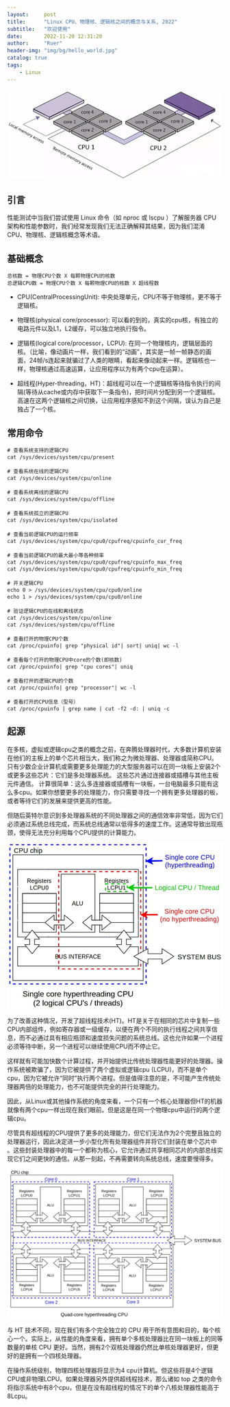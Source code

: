 ```yaml
---
layout:     post
title:      "Linux CPU、物理核、逻辑核之间的概念与关系, 2022"
subtitle:   "欢迎使用"
date:       2022-11-20 12:31:20
author:     "Ruer"
header-img: "img/bg/hello_world.jpg"
catalog: true
tags:
    - Linux
---
```


![1](/img/Linux/CPU概念/CPU架构图1.png)

## 引言

性能测试中当我们尝试使用 Linux 命令（如 nproc 或 lscpu ）了解服务器 CPU 架构和性能参数时，我们经常发现我们无法正确解释其结果，因为我们混淆 CPU、物理核、逻辑核概念等术语。

## 基础概念

```TXT
总核数 = 物理CPU个数 X 每颗物理CPU的核数 
总逻辑CPU数 = 物理CPU个数 X 每颗物理CPU的核数 X 超线程数
```

* CPU(CentralProcessingUnit): 中央处理单元，CPU不等于物理核，更不等于逻辑核。

* 物理核(physical core/processor): 可以看的到的，真实的cpu核，有独立的电路元件以及L1，L2缓存，可以独立地执行指令。

* 逻辑核(logical core/processor，LCPU): 在同一个物理核内，逻辑层面的核。（比喻，像动画片一样，我们看到的“动画”，其实是一帧一帧静态的画面，24帧/s连起来就骗过了人类的眼睛，看起来像动起来一样。逻辑核也一样，物理核通过高速运算，让应用程序以为有两个cpu在运算）。

* 超线程(Hyper-threading，HT)：超线程可以在一个逻辑核等待指令执行的间隔(等待从cache或内存中获取下一条指令)，把时间片分配到另一个逻辑核。高速在这两个逻辑核之间切换，让应用程序感知不到这个间隔，误认为自己是独占了一个核。

## 常用命令

```SHELL
# 查看系统支持的逻辑CPU
cat /sys/devices/system/cpu/present

# 查看系统在线的逻辑CPU
cat /sys/devices/system/cpu/online

# 查看系统离线的逻辑CPU
cat /sys/devices/system/cpu/offline

# 查看系统孤立的逻辑CPU
cat /sys/devices/system/cpu/isolated

# 查看当前逻辑CPU的运行频率
cat /sys/devices/system/cpu/cpu0/cpufreq/cpuinfo_cur_freq

# 查看当前逻辑CPU的最大最小等各种频率
cat /sys/devices/system/cpu/cpu0/cpufreq/cpuinfo_max_freq
cat /sys/devices/system/cpu/cpu0/cpufreq/cpuinfo_min_freq

# 开关逻辑CPU
echo 0 > /sys/devices/system/cpu/cpu0/online
echo 1 > /sys/devices/system/cpu/cpu0/online

# 验证逻辑CPU的在线和离线状态
cat /sys/devices/system/cpu/online
cat /sys/devices/system/cpu/offline

# 查看打开的物理CPU个数
cat /proc/cpuinfo| grep "physical id"| sort| uniq| wc -l

# 查看每个打开的物理CPU中core的个数(即核数)
cat /proc/cpuinfo| grep "cpu cores"| uniq

# 查看打开的逻辑CPU的个数
cat /proc/cpuinfo| grep "processor"| wc -l

# 查看打开的CPU信息（型号）
cat /proc/cpuinfo | grep name | cut -f2 -d: | uniq -c
```

## 起源

在多核，虚拟或逻辑cpu之类的概念之前，在奔腾处理器时代，大多数计算机安装在他们的主板上的单个芯片相当大，我们称之为微处理器、处理器或简称CPU。只有少数企业计算机或需要更多处理能力的大型服务器可以在同一块板上安装2个或更多这些芯片：它们是多处理器系统。 这些芯片通过连接器或插槽与其他主板元件通信。 计算很简单：这么多连接器或插槽有一块板，一台电脑最多只能有这么多cpu。如果你想要更多的处理能力，你只需要寻找一个拥有更多处理器的板，或者等待它们的发展来提供更高的性能。

但随后英特尔意识到多处理器系统的不同处理器之间的通信效率非常低，因为它们必须通过系统总线完成，而系统总线通常以低得多的速度工作。这通常导致出现瓶颈，使得无法充分利用每个CPU提供的计算能力。

![2](/img/Linux/CPU概念/CPU架构图2.png)

为了改善这种情况，开发了超线程技术(HT)。HT是关于在相同的芯片中复制一些CPU内部组件，例如寄存器或一级缓存，以便在两个不同的执行线程之间共享信息，而不必通过具有相应瓶颈和速度损失问题的系统总线。这也允许如果一个进程必须等待中断，另一个进程可以继续使用CPU而不停止它。

这样就有可能加快数个计算过程，并开始提供比传统处理器性能更好的处理器。操作系统被欺骗了，因为它被提供了两个虚拟或逻辑cpu (LCPU)，而不是单个cpu，因为它被允许“同时”执行两个进程。但是值得注意的是，不可能产生传统处理器两倍的处理能力，也不可能提供完全的并行处理能力。

因此，从Linux或其他操作系统的角度来看，一个只有一个核心处理器但HT的机器就像有两个cpu一样出现在我们眼前。但是这是在同一个物理cpu中运行的两个逻辑cpu。

尽管具有超线程的CPU提供了更多的处理能力，但它们无法作为2个完整且独立的处理器运行，因此决定进一步小型化所有处理器组件并将它们封装在单个芯片中 。这些封装处理器中的每一个都称为核心，它允许通过共享相同芯片的内部总线实现它们之间更快的通信。从那一刻起，不再需要转向系统总线，速度要慢得多。

![3](/img/Linux/CPU概念/CPU架构图3.png)

与 HT 技术不同，现在我们有多个完全独立的 CPU 用于所有意图和目的，每个核心一个。实际上，从性能的角度来看，拥有单个多核处理器比在同一块板上的同等数量的单核 CPU 更好。当然，拥有2个双核处理器仍然比单核处理器更好，但更好的是拥有一个四核处理器。

在操作系统级别，物理四核处理器将显示为4 cpu计算机。但这些将是4个逻辑CPU或非物理LCPU。如果处理器另外提供超线程技术，那么诸如 top 之类的命令将指示系统中有8个cpu，但是在没有超线程的情况下的单个八核处理器性能高于8Lcpu。